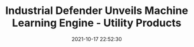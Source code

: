 ---
"title": "Industrial Defender Unveils Machine Learning Engine - Utility Products"
"date": "2021-10-17 22:52:30"
"feed_name": "GOOGLENEWSINDUSTRIAL"
"feed_website": "https://news.google.com/search?q=industrial%2Bincident&hl=en-US&gl=US&ceid=US:en"
"feed_rss": "https://news.google.com/rss/search?q=industrial%2Bincident&hl=en-US&gl=US&ceid=US:en"
"link": "https://www.utilityproducts.com/test-measurement/article/14212448/industrial-defender-unveils-machine-learning-engine"
"source": "{'href': 'https://www.utilityproducts.com', 'title': 'Utility Products'}"
"file": "_posts/2021-1-1-e010de7db0ae59bfeb815048437f29fe86208b63.md"
"accident": "0"
"drilling": "0"
"represented_by": "0"
"dead": "0"
"injured": "0"
"arrested": "0"
"place": "unknown place"
"where": "unknown site"
"causes": "unknown"
"place_uri": "unknown place"
---